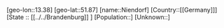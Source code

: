 ﻿---
location: [51.87,13.38]
type: City
tags:
- geo/City


SpocWebEntityId: 32912
isDeleted: false
confidential: public

---
[geo-lon::13.38]
[geo-lat::51.87]
[name::Niendorf]
[Country::[[Germany]]]
[State :: [[../../Brandenburg]] ]
[Population::]
[Unknown::]

